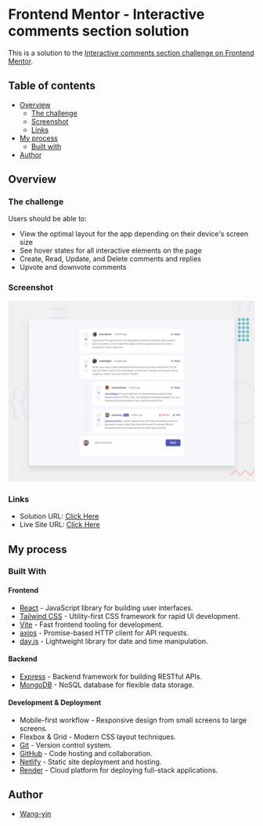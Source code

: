 # Frontend Mentor - Interactive comments section solution

This is a solution to the [Interactive comments section challenge on Frontend Mentor](https://www.frontendmentor.io/challenges/interactive-comments-section-iG1RugEG9).

## Table of contents

- [Overview](#overview)
  - [The challenge](#the-challenge)
  - [Screenshot](#screenshot)
  - [Links](#links)
- [My process](#my-process)
  - [Built with](#built-with)
- [Author](#author)

## Overview

### The challenge

Users should be able to:

- View the optimal layout for the app depending on their device's screen size
- See hover states for all interactive elements on the page
- Create, Read, Update, and Delete comments and replies
- Upvote and downvote comments

### Screenshot

![](/Frontend/public/desktop-preview.jpg)

### Links

- Solution URL: [Click Here](https://github.com/wang-yin/interactive-comments-section)
- Live Site URL: [Click Here](https://yininteractive-comments-section.netlify.app/)

## My process

### Built With

#### Frontend

- [React](https://react.dev/) - JavaScript library for building user interfaces.
- [Tailwind CSS](https://tailwindcss.com/) - Utility-first CSS framework for rapid UI development.
- [Vite](https://vitejs.dev/) - Fast frontend tooling for development.
- [axios](https://axios-http.com/) - Promise-based HTTP client for API requests.
- [day.js](https://day.js.org/) - Lightweight library for date and time manipulation.

#### Backend

- [Express](https://expressjs.com/) - Backend framework for building RESTful APIs.
- [MongoDB](https://www.mongodb.com/) - NoSQL database for flexible data storage.

#### Development & Deployment

- Mobile-first workflow - Responsive design from small screens to large screens.
- Flexbox & Grid - Modern CSS layout techniques.
- [Git](https://git-scm.com/) - Version control system.
- [GitHub](https://github.com/) - Code hosting and collaboration.
- [Netlify](https://www.netlify.com/) - Static site deployment and hosting.
- [Render](https://render.com/) - Cloud platform for deploying full-stack applications.

## Author

- [Wang-yin](https://github.com/wang-yin)
